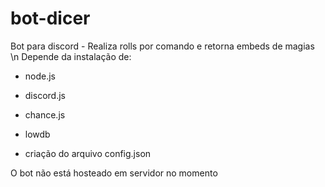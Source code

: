 # bot-dicer
Bot para discord - Realiza rolls por comando e retorna embeds de magias
\n Depende da instalação de:
- node.js
- discord.js
- chance.js
- lowdb

- criação do arquivo config.json

O bot não está hosteado em servidor no momento
